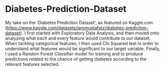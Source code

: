 # Diabetes-Prediction-Dataset

My take on the 'Diabetes Prediction Dataset', as featured on Kaggle.com (https://www.kaggle.com/datasets/iammustafatz/diabetes-prediction-dataset).
I first started with Exploratory Data Analysis, and then moved onto analyzing what each and every feature would contribute to our dataset.
When tackling categorical features, I then used Chi Squared test in order to understand what features would be significant to our target variable.
Finally, I used a Random Forest Classifier model for training and to produce predictions related to the chance of getting diabetes according to the relevant features selected.
